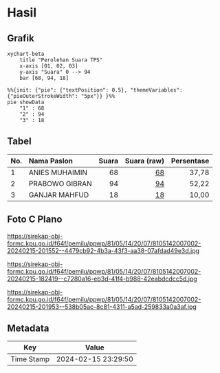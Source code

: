 # Hasil

## Grafik

```mermaid
xychart-beta
    title "Perolehan Suara TPS"
    x-axis [01, 02, 03]
    y-axis "Suara" 0 --> 94
    bar [68, 94, 18]
```

```mermaid
%%{init: {"pie": {"textPosition": 0.5}, "themeVariables": {"pieOuterStrokeWidth": "5px"}} }%%
pie showData
    "1" : 68
    "2" : 94
    "3" : 18
```

## Tabel

| No. | Nama Paslon    | Suara | Suara (raw) | Persentase |
|:--- |:-------------- | -----:| -----------:| ----------:|
| 1   | ANIES MUHAIMIN | 68    | [68][p-1]   | 37,78      |
| 2   | PRABOWO GIBRAN | 94    | [94][p-2]   | 52,22      |
| 3   | GANJAR MAHFUD  | 18    | [18][p-3]   | 10,00      |


[p-1]: https://github.com/gigit-pemilu/pemilu-2024-81-maluku/blob/main/pilpres/hitung-suara/sub/81-maluku/sub/05-seram-bagian-timur/sub/14-siritaun-wida-timur/sub/2007-lian-tasik/sub/002-tps/sub/paslon-1.txt
[p-2]: https://github.com/gigit-pemilu/pemilu-2024-81-maluku/blob/main/pilpres/hitung-suara/sub/81-maluku/sub/05-seram-bagian-timur/sub/14-siritaun-wida-timur/sub/2007-lian-tasik/sub/002-tps/sub/paslon-2.txt
[p-3]: https://github.com/gigit-pemilu/pemilu-2024-81-maluku/blob/main/pilpres/hitung-suara/sub/81-maluku/sub/05-seram-bagian-timur/sub/14-siritaun-wida-timur/sub/2007-lian-tasik/sub/002-tps/sub/paslon-3.txt

## Foto C Plano

https://sirekap-obj-formc.kpu.go.id/f64f/pemilu/ppwp/81/05/14/20/07/8105142007002-20240215-201552--4479cb92-4b3a-43f3-aa38-07afdad49e3d.jpg

https://sirekap-obj-formc.kpu.go.id/f64f/pemilu/ppwp/81/05/14/20/07/8105142007002-20240215-182419--c7280a16-eb3d-41f4-b988-42eabdcdcc5d.jpg

https://sirekap-obj-formc.kpu.go.id/f64f/pemilu/ppwp/81/05/14/20/07/8105142007002-20240215-201953--538b05ac-8c81-4311-a5ad-259833a0a3af.jpg


## Metadata

| Key        | Value               |
| ---------- | ------------------- |
| Time Stamp | 2024-02-15 23:29:50 |



